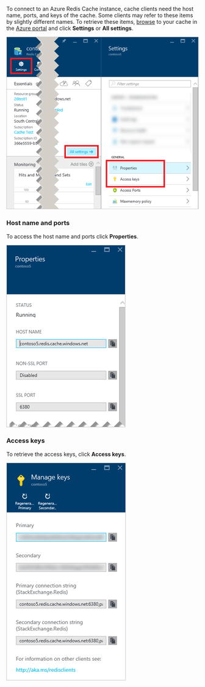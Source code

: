 To connect to an Azure Redis Cache instance, cache clients need the host name, ports, and keys of the cache. Some clients may refer to these items by slightly different names. To retrieve these items, [browse](../articles/redis-cache/cache-configure.md#configure-redis-cache-settings) to your cache in the [Azure portal](https://portal.azure.com) and click **Settings** or **All settings**.

![Redis cache settings](media/redis-cache-access-keys/redis-cache-settings.png)

### Host name and ports

To access the host name and ports click **Properties**.

![Redis cache properties](media/redis-cache-access-keys/redis-cache-properties.png)

### Access keys

To retrieve the access keys, click **Access keys**.

![Redis cache access keys](media/redis-cache-access-keys/redis-cache-access-keys.png)
